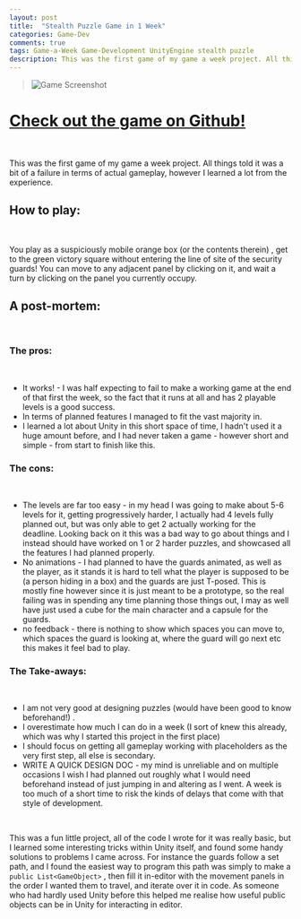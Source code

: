 ```yaml
---
layout: post
title:  "Stealth Puzzle Game in 1 Week"
categories: Game-Dev
comments: true
tags: Game-a-Week Game-Development UnityEngine stealth puzzle
description: This was the first game of my game a week project. All things told it was a bit of a failure in terms of actual gameplay...
---
```


> ![Game Screenshot]({{site.url}}/assets/images/Stealth_Puzzle.png)

# [Check out the game on Github!](https://github.com/bwy-dev/1weekpuzzle)
&nbsp;

This was the first game of my game a week project. All things told it was a bit of a failure in terms of actual gameplay, however I learned a lot from the experience.

## How to play:

&nbsp;

You play as a suspiciously mobile orange box (or the contents therein) , get to the green victory square without entering the line of site of the security guards! You can move to any adjacent panel by clicking on it, and wait a turn by clicking on the panel you currently occupy.


## A post-mortem:

&nbsp;

### The pros:
&nbsp;

-   It works! - I was half expecting to fail to make a working game at the end of that first the week, so the fact that it runs at all and has 2 playable levels is a good success.
-   In terms of planned features I managed to fit the vast majority in.
-   I learned a lot about Unity in this short space of time, I hadn't used it a huge amount before, and I had never taken a game - however short and simple - from start to finish like this.

### The cons:
&nbsp;

-   The levels are far too easy - in my head I was going to make about 5-6 levels for it, getting progressively harder, I actually had 4 levels fully planned out, but was only able to get 2 actually working for the deadline. Looking back on it this was a bad way to go about things and I instead should have worked on 1 or 2 harder puzzles, and showcased all the features I had planned properly.
-   No animations - I had planned to have the guards animated, as well as the player, as it stands it is hard to tell what the player is supposed to be (a person hiding in a box) and the guards are just T-posed. This is mostly fine however since it is just meant to be a prototype, so the real failing was in spending any time planning those things out, I may as well have just used a cube for the main character and a capsule for the guards.
-   no feedback - there is nothing to show which spaces you can move to, which spaces the guard is looking at, where the guard will go next etc this makes it feel bad to play.

### The Take-aways:
&nbsp;

-   I am not very good at designing puzzles (would have been good to know beforehand!) .
-   I overestimate how much I can do in a week (I sort of knew this already, which was why I started this project in the first place)
-   I should focus on getting all gameplay working with placeholders as the very first step, all else is secondary.
-   WRITE A QUICK DESIGN DOC - my mind is unreliable and on multiple occasions I wish I had planned out roughly what I would need beforehand instead of just jumping in and altering as I went. A week is too much of a short time to risk the kinds of delays that come with that style of development.

&nbsp;

This was a fun little project, all of the code I wrote for it was really basic, but I learned some interesting tricks within Unity itself, and found some handy solutions to problems I came across. For instance the guards follow a set path, and I found the easiest way to program this path was simply to make a `public List<GameObject>` , then fill it in-editor with the movement panels in the order I wanted them to travel, and iterate over it in code. As someone who had hardly used Unity before this helped me realise how useful public objects can be in Unity for interacting in editor.
